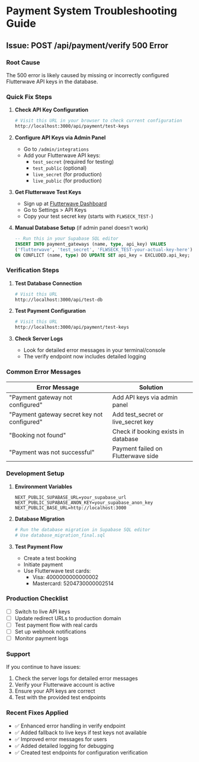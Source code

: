 # Payment System Troubleshooting Guide

## Issue: POST /api/payment/verify 500 Error

### Root Cause
The 500 error is likely caused by missing or incorrectly configured Flutterwave API keys in the database.

### Quick Fix Steps

1. **Check API Key Configuration**
   ```bash
   # Visit this URL in your browser to check current configuration
   http://localhost:3000/api/payment/test-keys
   ```

2. **Configure API Keys via Admin Panel**
   - Go to `/admin/integrations`
   - Add your Flutterwave API keys:
     - `test_secret` (required for testing)
     - `test_public` (optional)
     - `live_secret` (for production)
     - `live_public` (for production)

3. **Get Flutterwave Test Keys**
   - Sign up at [Flutterwave Dashboard](https://dashboard.flutterwave.com)
   - Go to Settings > API Keys
   - Copy your test secret key (starts with `FLWSECK_TEST-`)

4. **Manual Database Setup** (if admin panel doesn't work)
   ```sql
   -- Run this in your Supabase SQL editor
   INSERT INTO payment_gateways (name, type, api_key) VALUES
   ('flutterwave', 'test_secret', 'FLWSECK_TEST-your-actual-key-here')
   ON CONFLICT (name, type) DO UPDATE SET api_key = EXCLUDED.api_key;
   ```

### Verification Steps

1. **Test Database Connection**
   ```bash
   # Visit this URL
   http://localhost:3000/api/test-db
   ```

2. **Test Payment Configuration**
   ```bash
   # Visit this URL
   http://localhost:3000/api/payment/test-keys
   ```

3. **Check Server Logs**
   - Look for detailed error messages in your terminal/console
   - The verify endpoint now includes detailed logging

### Common Error Messages

| Error Message | Solution |
|---------------|----------|
| "Payment gateway not configured" | Add API keys via admin panel |
| "Payment gateway secret key not configured" | Add test_secret or live_secret key |
| "Booking not found" | Check if booking exists in database |
| "Payment was not successful" | Payment failed on Flutterwave side |

### Development Setup

1. **Environment Variables**
   ```env
   NEXT_PUBLIC_SUPABASE_URL=your_supabase_url
   NEXT_PUBLIC_SUPABASE_ANON_KEY=your_supabase_anon_key
   NEXT_PUBLIC_BASE_URL=http://localhost:3000
   ```

2. **Database Migration**
   ```bash
   # Run the database migration in Supabase SQL editor
   # Use database_migration_final.sql
   ```

3. **Test Payment Flow**
   - Create a test booking
   - Initiate payment
   - Use Flutterwave test cards:
     - Visa: 4000000000000002
     - Mastercard: 5204730000002514

### Production Checklist

- [ ] Switch to live API keys
- [ ] Update redirect URLs to production domain
- [ ] Test payment flow with real cards
- [ ] Set up webhook notifications
- [ ] Monitor payment logs

### Support

If you continue to have issues:

1. Check the server logs for detailed error messages
2. Verify your Flutterwave account is active
3. Ensure your API keys are correct
4. Test with the provided test endpoints

### Recent Fixes Applied

- ✅ Enhanced error handling in verify endpoint
- ✅ Added fallback to live keys if test keys not available
- ✅ Improved error messages for users
- ✅ Added detailed logging for debugging
- ✅ Created test endpoints for configuration verification 